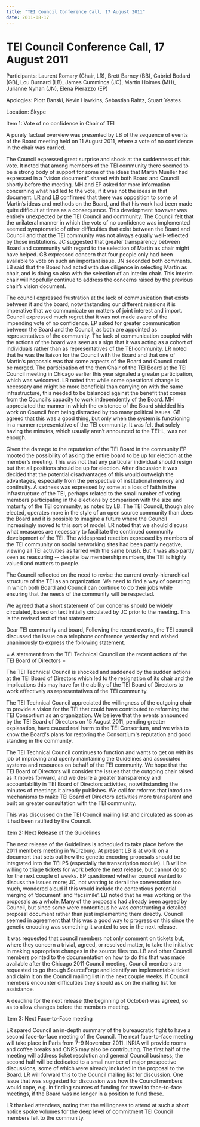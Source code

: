 ```yaml
---
title: "TEI Council Conference Call, 17 August 2011"
date: 2011-08-17 
---
```

# TEI Council Conference Call, 17 August 2011




Participants:  Laurent Romary (Chair, LR), Brett Barney (BB), Gabriel
 Bodard (GB), Lou Burnard (LB), James Cummings (JC), Martin Holmes (MH), Julianne Nyhan
 (JN), Elena Pierazzo (EP)


Apologies:  Piotr Banski, Kevin Hawkins, Sebastian Rahtz, Stuart
 Yeates


Location:  Skype



 Item 1: Vote of no confidence in Chair of TEI
 
 A purely factual overview was presented by LB of the sequence of events of the Board
 meeting held on 11 August 2011, where a vote of no confidence in the chair was
 carried.


The Council expressed great surprise and shock at the suddenness of this vote. It
 noted that among members of the TEI community there seemed to be a strong body of
 support for some of the ideas that Martin Mueller had expressed in a “vision
 document” shared with both Board and Council shortly before the meeting. MH and EP
 asked for more information concerning what had led to the vote, if it was not the
 ideas in that document. LR and LB confirmed that there was opposition to some of
 Martin’s ideas and methods on the Board, and that his work had been made quite
 difficult at times as a consequence. This development however was entirely unexpected
 by the TEI Council and community. The Council felt that the unilateral manner in
 which the vote of no confidence was implemented seemed symptomatic of other
 difficulties that exist between the Board and Council and that the TEI community was
 not always equally well\-reflected by those institutions. JC suggested that greater
 transparency between Board and community with regard to the selection of Martin as
 chair might have helped. GB expressed concern that four people only had been
 available to vote on such an important issue. JN seconded both comments. LB said that
 the Board had acted with due diligence in selecting Martin as chair, and is doing
 so
 also with the selection of an interim chair. This interim chair will hopefully
 continue to address the concerns raised by the previous chair’s vision document.


The council expressed frustration at the lack of communication that exists between
 it
 and the board; notwithstanding our different missions it is imperative that we
 communicate on matters of joint interest and import. Council expressed much regret
 that it was not made aware of the impending vote of no confidence. EP asked for
 greater communication between the Board and the Council, as both are appointed as
 representatives of the community. The lack of communication coupled with the actions
 of the board was seen as a sign that it was acting as a cohort of individuals rather
 than as representatives of the TEI community. LR noted that he was the liaison for
 the Council with the Board and that one of Martin’s proposals was that some aspects
 of the Board and Council could be merged. The participation of the then Chair of the
 TEI Board at the TEI Council meeting in Chicago earlier this year signaled a greater
 participation, which was welcomed. LR noted that while some operational change is
 necessary and might be more beneficial than carrying on with the same infrastructure,
 this needed to be balanced against the benefit that comes from the Council’s capacity
 to work independently of the Board. MH appreciated the manner in which the existence
 of the Board shielded his work on Council from being distracted by too many political
 issues. GB agreed that this was a good thing, but only when the system is functioning
 in a manner representative of the TEI community. It was felt that solely having the
 minutes, which usually aren’t announced to the TEI\-L, was not enough. 


Given the damage to the reputation of the TEI Board in the community EP mooted the
 possibility of asking the entire board to be up for election at the member’s meeting.
 This was not that any particular individual should resign but that all positions
 should be up for election. After discussion it was decided that the potential
 disadvantages of this would outweigh the advantages, especially from the perspective
 of institutional memory and continuity. A sadness was expressed by some at a loss
 of
 faith in the infrastructure of the TEI, perhaps related to the small number of voting
 members participating in the elections by comparison with the size and maturity of
 the TEI community, as noted by LB. The TEI Council, though also elected, operates
 more in the style of an open source community than does the Board and it is possible
 to imagine a future where the Council increasingly moved to this sort of model. LR
 noted that we should discuss what measures are necessary to facilitate the continued
 community development of the TEI. The widespread reaction expressed by members of
 the
 TEI community on social networking sites had been partly negative, viewing all TEI
 activities as tarred with the same brush. But it was also partly seen as reassuring
 \-\- despite low membership numbers, the TEI is highly valued and matters to people.
 


The Council reflected on the need to revise the current overly\-hierarchical structure
 of the TEI as an organization. We need to find a way of operating in which both Board
 and Council can continue to do their jobs while ensuring that the needs of the
 community will be respected. 


We agreed that a short statement of our concerns should be widely circulated, based
 on text initially circulated by JC prior to the meeting. This is the revised text
 of
 that statement:



Dear TEI community and board,
  Following the recent events, the TEI council
 discussed the issue on a telephone conference yesterday and wished unanimously to
 express the following statement.


\= A statement from the TEI Technical Council on the recent actions of the TEI
 Board of Directors \=


The TEI Technical Council is shocked and saddened by the sudden actions at the TEI
 Board of Directors which led to the resignation of its chair and the implications
 this may have for the ability of the TEI Board of Directors to work effectively as
 representatives of the TEI community.


The TEI Technical Council appreciated the willingness of the outgoing chair to
 provide a vision for the TEI that could have contributed to reforming the TEI
 Consortium as an organization. We believe that the events announced by the TEI
 Board of Directors on 15 August 2011, pending greater explanation, have caused
 real harm to the TEI Consortium, and we wish to know the Board's plans for
 restoring the Consortium's reputation and good standing in the community.


The TEI Technical Council continues to function and wants to get on with its job
 of improving and openly maintaining the Guidelines and associated systems and
 resources on behalf of the TEI community. We hope that the TEI Board of Directors
 will consider the issues that the outgoing chair raised as it moves forward, and
 we desire a greater transparency and accountability in TEI Board of Directors
 activities, notwithstanding the minutes of meetings it already publishes. We call
 for reforms that introduce mechanisms to make TEI Board of Directors activities
 more transparent and built on greater consultation with the TEI community.



This was discussed on the TEI Council mailing list and circulated as soon as it had
 been ratified by the Council.




 Item 2: Next Release of the Guidelines
 
 The next release of the Guidelines is scheduled to take place before the 2011 members
 meeting in Würzburg. At present LB is at work on a document that sets out how the
 genetic encoding proposals should be integrated into the TEI P5 (especially the
 transcription module). LB will be willing to triage tickets for work before the next
 release, but cannot do so for the next couple of weeks. EP questioned whether council
 wanted to discuss the issues more; JC, not wanting to derail the conversation too
 much, wondered aloud if this would include the contentious potential merging of
 ‘document’ and ‘facsimile’. LB noted that he was working on the proposals as a whole.
 Many of the proposals had already been agreed by Council, but since some were
 contentious he was constructing a detailed proposal document rather than just
 implementing them directly. Council seemed in agreement that this was a good way to
 progress on this since the genetic encoding was something it wanted to see in the
 next release. 


It was requested that council members not only comment on tickets but, where they
 concern a trivial, agreed, or resolved matter, to take the initiative in making
 appropriate changes in the source files too. LB and other Council members pointed
 to
 the documentation on how to do this that was made available after the Chicago 2011
 Council meeting. Council members are requested to go through SourceForge and identify
 an implementable ticket and claim it on the Council mailing list in the next couple
 weeks. If Council members encounter difficulties they should ask on the mailing list
 for assistance. 


A deadline for the next release (the beginning of October) was agreed, so as to allow
 changes before the members meeting. 




 Item 3: Next Face\-to\-Face meeting 
 
 LR spared Council an in\-depth summary of the bureaucratic fight to have a second
 face\-to\-face meeting of the Council. The next face\-to\-face meeting will take place
 in
 Paris from 7\-9 November 2011\. INRIA will provide rooms and coffee breaks and CNRS
 may
 also be contributing. The first half of the meeting will address ticket resolution
 and general Council business; the second half will be dedicated to a small number
 of
 major prospective discussions, some of which were already included in the proposal
 to
 the Board. LR will forward this to the Council mailing list for discussion. One issue
 that was suggested for discussion was how the Council members would cope, e.g. in
 finding sources of funding for travel to face\-to\-face meetings, if the Board was no
 longer in a position to fund these.


LR thanked attendees, noting that the willingness to attend at such a short notice
 spoke volumes for the deep level of commitment TEI Council members felt to the
 community.




